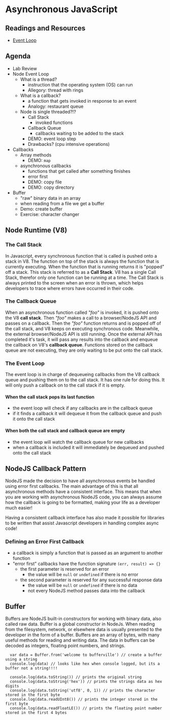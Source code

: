 # Asynchronous JavaScript

## Readings and Resources

* [Event Loop](https://nodejs.org/en/docs/guides/event-loop-timers-and-nexttick/)

## Agenda

* Lab Review
* Node Event Loop
  * What is a thread?
    * instruction that the operating system (OS) can
      run
    * Allegory: thread with rings
  * What is a callback?
    * a function that gets invoked in response
      to an event
    * Analogy: restaurant queue
  * Node is single threaded?!?
    * Call Stack
      * invoked functions
    * Callback Queue
      * callbacks waiting to be added to the stack
    * DEMO: event loop step
    * Drawbacks? (cpu intensive operations)
* Callbacks
  * Array methods
    * DEMO: `map`
  * asynchronous callbacks
    * functions that get called after something
      finishes
    * error first
    * DEMO: copy file
    * DEMO: copy directory
* Buffer
  * "raw" binary data in an array
  * when reading from a file we get a buffer
  * Demo: create buffer
  * Exercise: character changer

## Node Runtime (V8)

### The Call Stack

In Javascript, every synchronous function that is
called is pushed onto a stack in V8. The function on
top of the stack is always the function that is
currently executing. When the function that is
running returns it is "popped" off a stack. This
stack is referred to as a **Call Stack**. V8 has a
single Call Stack, therefor only one function can be
running at a time. The Call Stack is always printed
to the screen when an error is thrown, which helps
developers to trace where errors have occurred in
their code.

### The Callback Queue

When an asynchronous function called *"foo"* is
invoked, it is pushed onto the V8 **call stack**.
Then *"foo"* makes a call to a browser/NodeJS API
and passes on a callback. Then the *"foo"* function
returns and is popped off of the call stack, and V8
keeps on executing synchronous code. Meanwhile, the
external browser/NodeJS API is still running. Once
the external API has completed it's task, it will
pass any results into the callback and enqueue the
callback on V8's **callback queue**. Functions
stored on the callback queue are not executing, they
are only waiting to be put onto the call stack.

### The Event Loop

The event loop is in charge of dequeueing callbacks
from the V8 callback queue and pushing them on to
the call stack. It has one rule for doing this. It
will only push a callback on to the call stack if it
is empty.

#### When the call stack pops its last function
  * the event loop will check if any callbacks are
  in the callback queue
  * if it finds a callback it will dequeue it from
  the callback queue and push it onto the call stack

#### When both the call stack and callback queue are empty
  * the event loop will watch the callback queue for
  new callbacks
  * when a callback is included it will immediately
  be dequeued and pushed onto the call stack

## NodeJS Callback Pattern

NodeJS made the decision to have all asynchronous
events be handled using error first callbacks. The
main advantage of this is that all asynchronous
methods have a consistent interface. This means that
when you are working with asynchronous NodeJS code,
you can always assume how the callback is going to
be formatted, making your life as a developer much
easier!

Having a consistent callback interface has also made
it possible for libraries to be written that assist
Javascript developers in handling complex async code!

### Defining an Error First Callback

* a callback is simply a function that is passed as
  an argument to another function
* "error first" callbacks have the function
  signature `(err, result) => {}`
  * the first parameter is reserved for an error
    * the value will be `null` or `undefined` if
    there is no error
  * the second parameter is reserved for any
  successful response data
    * the value will be `null` or `undefined` if
    there is no data
    * not every NodeJS method passes data into the
    callback

## Buffer

Buffers are NodeJS built-in constructors for working
with binary data, also called raw data. Buffer is a
global constructor in NodeJs. When reading from the
filesystem, network, or elsewhere data is usually
presented to the developer in the form of a buffer.
Buffers are an array of bytes, with many useful
methods for reading and writing data. The data in
buffers can be decoded as integers, floating point
numbers, and strings.

 ```
   var data = Buffer.from('welcome to bufferville') // create a buffer using a string
   console.log(data) // looks like hex when console logged, but its a buffer not a string!!!!

   console.log(data.toString()) // prints the original string
   console.log(data.toString('hex')) // prints the strings data as hex digits
   console.log(data.toString('utf8', 0, 1)) // prints the character stored in the first byte
   console.log(data.readUInt8()) // prints the integer stored in the first byte
   console.log(data.readFloatLE()) // prints the floating point number stored in the first 4 bytes
 ```
